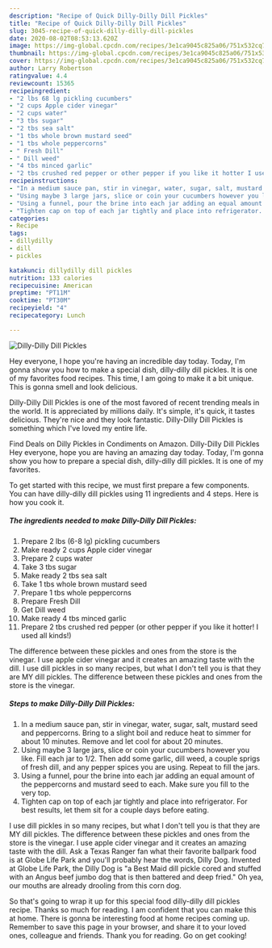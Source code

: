 ```yaml
---
description: "Recipe of Quick Dilly-Dilly Dill Pickles"
title: "Recipe of Quick Dilly-Dilly Dill Pickles"
slug: 3045-recipe-of-quick-dilly-dilly-dill-pickles
date: 2020-08-02T08:53:13.620Z
image: https://img-global.cpcdn.com/recipes/3e1ca9045c825a06/751x532cq70/dilly-dilly-dill-pickles-recipe-main-photo.jpg
thumbnail: https://img-global.cpcdn.com/recipes/3e1ca9045c825a06/751x532cq70/dilly-dilly-dill-pickles-recipe-main-photo.jpg
cover: https://img-global.cpcdn.com/recipes/3e1ca9045c825a06/751x532cq70/dilly-dilly-dill-pickles-recipe-main-photo.jpg
author: Larry Robertson
ratingvalue: 4.4
reviewcount: 15365
recipeingredient:
- "2 lbs 68 lg pickling cucumbers"
- "2 cups Apple cider vinegar"
- "2 cups water"
- "3 tbs sugar"
- "2 tbs sea salt"
- "1 tbs whole brown mustard seed"
- "1 tbs whole peppercorns"
- " Fresh Dill"
- " Dill weed"
- "4 tbs minced garlic"
- "2 tbs crushed red pepper or other pepper if you like it hotter I used all kinds"
recipeinstructions:
- "In a medium sauce pan, stir in vinegar, water, sugar, salt, mustard seed and peppercorns. Bring to a slight boil and reduce heat to simmer for about 10 minutes. Remove and let cool for about 20 minutes."
- "Using maybe 3 large jars, slice or coin your cucumbers however you like. Fill each jar to 1/2. Then add some garlic, dill weed, a couple sprigs of fresh dill, and any pepper spices you are using. Repeat to fill the jars."
- "Using a funnel, pour the brine into each jar adding an equal amount of the peppercorns and mustard seed to each. Make sure you fill to the very top."
- "Tighten cap on top of each jar tightly and place into refrigerator. For best results, let them sit for a couple days before eating."
categories:
- Recipe
tags:
- dillydilly
- dill
- pickles

katakunci: dillydilly dill pickles 
nutrition: 133 calories
recipecuisine: American
preptime: "PT11M"
cooktime: "PT30M"
recipeyield: "4"
recipecategory: Lunch

---
```



![Dilly-Dilly Dill Pickles](https://img-global.cpcdn.com/recipes/3e1ca9045c825a06/751x532cq70/dilly-dilly-dill-pickles-recipe-main-photo.jpg)

Hey everyone, I hope you're having an incredible day today. Today, I'm gonna show you how to make a special dish, dilly-dilly dill pickles. It is one of my favorites food recipes. This time, I am going to make it a bit unique. This is gonna smell and look delicious.

Dilly-Dilly Dill Pickles is one of the most favored of recent trending meals in the world. It is appreciated by millions daily. It's simple, it's quick, it tastes delicious. They're nice and they look fantastic. Dilly-Dilly Dill Pickles is something which I've loved my entire life.

Find Deals on Dilly Pickles in Condiments on Amazon. Dilly-Dilly Dill Pickles Hey everyone, hope you are having an amazing day today. Today, I&#39;m gonna show you how to prepare a special dish, dilly-dilly dill pickles. It is one of my favorites.


To get started with this recipe, we must first prepare a few components. You can have dilly-dilly dill pickles using 11 ingredients and 4 steps. Here is how you cook it.

<!--inarticleads1-->

##### The ingredients needed to make Dilly-Dilly Dill Pickles:

1. Prepare 2 lbs (6-8 lg) pickling cucumbers
1. Make ready 2 cups Apple cider vinegar
1. Prepare 2 cups water
1. Take 3 tbs sugar
1. Make ready 2 tbs sea salt
1. Take 1 tbs whole brown mustard seed
1. Prepare 1 tbs whole peppercorns
1. Prepare  Fresh Dill
1. Get  Dill weed
1. Make ready 4 tbs minced garlic
1. Prepare 2 tbs crushed red pepper (or other pepper if you like it hotter! I used all kinds!)


The difference between these pickles and ones from the store is the vinegar. I use apple cider vinegar and it creates an amazing taste with the dill. I use dill pickles in so many recipes, but what I don&#39;t tell you is that they are MY dill pickles. The difference between these pickles and ones from the store is the vinegar. 

<!--inarticleads2-->

##### Steps to make Dilly-Dilly Dill Pickles:

1. In a medium sauce pan, stir in vinegar, water, sugar, salt, mustard seed and peppercorns. Bring to a slight boil and reduce heat to simmer for about 10 minutes. Remove and let cool for about 20 minutes.
1. Using maybe 3 large jars, slice or coin your cucumbers however you like. Fill each jar to 1/2. Then add some garlic, dill weed, a couple sprigs of fresh dill, and any pepper spices you are using. Repeat to fill the jars.
1. Using a funnel, pour the brine into each jar adding an equal amount of the peppercorns and mustard seed to each. Make sure you fill to the very top.
1. Tighten cap on top of each jar tightly and place into refrigerator. For best results, let them sit for a couple days before eating.


I use dill pickles in so many recipes, but what I don&#39;t tell you is that they are MY dill pickles. The difference between these pickles and ones from the store is the vinegar. I use apple cider vinegar and it creates an amazing taste with the dill. Ask a Texas Ranger fan what their favorite ballpark food is at Globe Life Park and you&#39;ll probably hear the words, Dilly Dog. Invented at Globe Life Park, the Dilly Dog is &#34;a Best Maid dill pickle cored and stuffed with an Angus beef jumbo dog that is then battered and deep fried.&#34; Oh yea, our mouths are already drooling from this corn dog. 

So that's going to wrap it up for this special food dilly-dilly dill pickles recipe. Thanks so much for reading. I am confident that you can make this at home. There is gonna be interesting food at home recipes coming up. Remember to save this page in your browser, and share it to your loved ones, colleague and friends. Thank you for reading. Go on get cooking!
